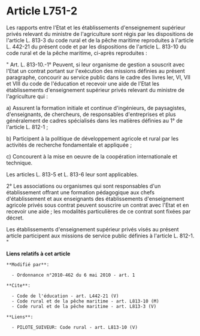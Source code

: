 # Article L751-2

Les rapports entre l'Etat et les établissements d'enseignement supérieur privés relevant du ministre de l'agriculture sont
régis par les dispositions de l'article L. 813-3 du code rural et de la pêche maritime reproduites à l'article L. 442-21 du
présent code et par les dispositions de l'article L. 813-10 du code rural et de la pêche maritime, ci-après reproduites : 

" Art. L. 813-10.-1° Peuvent, si leur organisme de gestion a souscrit avec l'Etat un contrat portant sur l'exécution des
missions définies au présent paragraphe, concourir au service public dans le cadre des livres Ier, VI, VII et VIII du code de
l'éducation et recevoir une aide de l'Etat les établissements d'enseignement supérieur privés relevant du ministre de
l'agriculture qui : 

a) Assurent la formation initiale et continue d'ingénieurs, de paysagistes, d'enseignants, de chercheurs, de responsables
d'entreprises et plus généralement de cadres spécialisés dans les matières définies au 1° de l'article L. 812-1 ; 

b) Participent à la politique de développement agricole et rural par les activités de recherche fondamentale et appliquée ; 

c) Concourent à la mise en oeuvre de la coopération internationale et technique. 

Les articles L. 813-5 et L. 813-6 leur sont applicables. 

2° Les associations ou organismes qui sont responsables d'un établissement offrant une formation pédagogique aux chefs
d'établissement et aux enseignants des établissements d'enseignement agricole privés sous contrat peuvent souscrire un
contrat avec l'Etat et en recevoir une aide ; les modalités particulières de ce contrat sont fixées par décret. 

Les établissements d'enseignement supérieur privés visés au présent article participent aux missions de service public
définies à l'article L. 812-1. "

**Liens relatifs à cet article**

	**Modifié par**:

	  - Ordonnance n°2010-462 du 6 mai 2010 - art. 1

	**Cite**:

	  - Code de l'éducation - art. L442-21 (V)
	  - Code rural et de la pêche maritime - art. L813-10 (M)
	  - Code rural et de la pêche maritime - art. L813-3 (V)

	**Liens**:

	  - PILOTE_SUIVEUR: Code rural - art. L813-10 (V)
